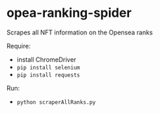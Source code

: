 # opea-ranking-spider
Scrapes all NFT information on the Opensea ranks

Require: 
  - install ChromeDriver 
  - `pip install selenium`
  - `pip install requests`
  
Run:
  - `python scraperAllRanks.py`
